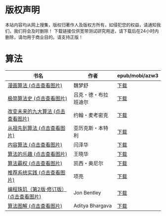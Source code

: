 # 版权声明

本站内容均从网上搜集，版权归著作人及版权方所有，如侵犯您的权益，请通知我们，我们将会及时删除！ 下载链接仅供宽带测试研究用途，请下载后在24小时内删除，请勿用于商业目的。请支持正版！

# 算法

| 书名 | 作者 | epub/mobi/azw3 |
| --- | --- | --- |
| [漫画算法 (点击查看图片)](https://www.dushupai.com/attachment/2024/06/08/7904a4435424f42e.jpg) | 魏梦舒 | [下载](https://url89.ctfile.com/f/31084289-1357051504-2fb08b?p=8866) |
| [极简算法史 (点击查看图片)](https://www.dushupai.com/attachment/2024/06/07/1a8bd88009266633.jpg) | 吕克・德・布拉班迪尔 | [下载](https://url89.ctfile.com/f/31084289-1357044019-a0af08?p=8866) |
| [改变未来的九大算法 (点击查看图片)](https://www.dushupai.com/attachment/2024/06/07/11db616a2ffb1bbe.jpg) | 约翰・麦考密克 | [下载](https://url89.ctfile.com/f/31084289-1357042648-3bcb13?p=8866) |
| [从祖先到算法 (点击查看图片)](https://www.dushupai.com/attachment/2024/06/06/6fab6007c191b012.jpg) | 亚历克斯・本特利 | [下载](https://url89.ctfile.com/f/31084289-1357034443-1f37c0?p=8866) |
| [内容算法 (点击查看图片)](https://www.dushupai.com/attachment/2024/06/04/7b18864b3cb9a76e.jpg) | 闫泽华 | [下载](https://url89.ctfile.com/f/31084289-1357024036-64cccb?p=8866) |
| [算法的乐趣 (点击查看图片)](https://www.dushupai.com/attachment/2024/06/04/e17570c662f304c9.jpg) | 王晓华 | [下载](https://url89.ctfile.com/f/31084289-1357023505-bb7066?p=8866) |
| [算法霸权 (点击查看图片)](https://www.dushupai.com/attachment/2024/06/04/5547dfde98b18946.jpg) | 凯西・奥尼尔 | [下载](https://url89.ctfile.com/f/31084289-1357023199-ffbca6?p=8866) |
| [推荐系统实践 (点击查看图片)](https://www.dushupai.com/attachment/2024/06/04/21d8cd034a8b4e00.jpg) | 项亮 | [下载](https://url89.ctfile.com/f/31084289-1357022278-08bc44?p=8866) |
| [编程珠玑（第2版·修订版） (点击查看图片)](https://www.dushupai.com/attachment/2024/06/03/376f990eca028bba.jpg) | Jon Bentley | [下载](https://url89.ctfile.com/f/31084289-1357018450-0ab379?p=8866) |
| [算法图解 (点击查看图片)](https://www.dushupai.com/attachment/2024/06/02/9ab530d66be3e579.jpg) | Aditya Bhargava | [下载](https://url89.ctfile.com/f/31084289-1357011325-fbc676?p=8866) |
